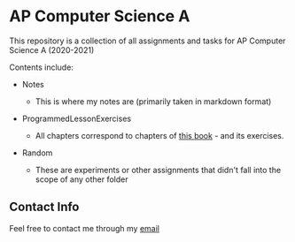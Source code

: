 # AP Computer Science A

This repository is a collection of all assignments and tasks for AP Computer Science A (2020-2021)  

Contents include:

- Notes

  - This is where my notes are (primarily taken in markdown format)

- ProgrammedLessonExercises

  - All chapters correspond to chapters of [this book](http://www.programmedlessons.org/Java9/index.html) - and its exercises.  

- Random
  - These are experiments or other assignments that didn't fall into the scope of any other folder

## Contact Info

Feel free to contact me through my [email](mailto:jakebridge2005@gmail.com)
